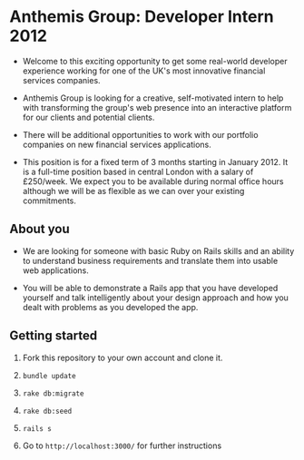 Anthemis Group: Developer Intern 2012
=====================================

*  Welcome to this exciting opportunity to get some real-world developer experience working for one of the UK's most innovative financial services companies.

*  Anthemis Group is looking for a creative, self-motivated intern to help with transforming the group's web presence into an interactive platform for our clients and potential clients.

*  There will be additional opportunities to work with our portfolio companies on new financial services applications.

*  This position is for a fixed term of 3 months starting in January 2012. It is a full-time position based in central London with a salary of £250/week. We expect you to be available during normal office hours although we will be as flexible as we can over your existing commitments.

About you
---------

* We are looking for someone with basic Ruby on Rails skills and an ability to understand business requirements and translate them into usable web applications.

* You will be able to demonstrate a Rails app that you have developed yourself and talk intelligently about your design approach and how you dealt with problems as you developed the app.

Getting started
---------------

1.  Fork this repository to your own account and clone it.

2.  `bundle update`

3.  `rake db:migrate`

3.  `rake db:seed`

4.  `rails s`

5.  Go to `http://localhost:3000/` for further instructions
